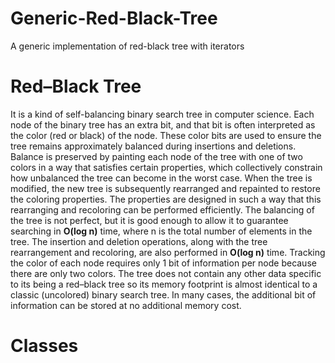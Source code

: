 # Generic-Red-Black-Tree
A generic implementation of red-black tree with iterators

# Red–Black Tree
It is a kind of self-balancing binary search tree in computer science. Each node of the binary tree has an extra bit, and that bit is often interpreted as the color (red or black) of the node. These color bits are used to ensure the tree remains approximately balanced during insertions and deletions.
Balance is preserved by painting each node of the tree with one of two colors in a way that satisfies certain properties, which collectively constrain how unbalanced the tree can become in the worst case. When the tree is modified, the new tree is subsequently rearranged and repainted to restore the coloring properties. The properties are designed in such a way that this rearranging and recoloring can be performed efficiently.
The balancing of the tree is not perfect, but it is good enough to allow it to guarantee searching in **O(log n)** time, where n is the total number of elements in the tree. The insertion and deletion operations, along with the tree rearrangement and recoloring, are also performed in **O(log n)** time.
Tracking the color of each node requires only 1 bit of information per node because there are only two colors. The tree does not contain any other data specific to its being a red–black tree so its memory footprint is almost identical to a classic (uncolored) binary search tree. In many cases, the additional bit of information can be stored at no additional memory cost.

# Classes
